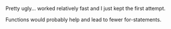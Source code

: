 Pretty ugly... worked relatively fast and I just kept the first attempt. 

Functions would probably help and lead to fewer for-statements.